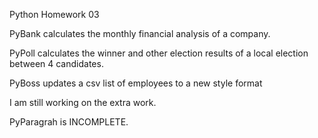 Python Homework 03

PyBank calculates the monthly financial analysis of a company.

PyPoll calculates the winner and other election results of a local election between 4 candidates.

PyBoss updates a csv list of employees to a new style format

I am still working on the extra work. 

PyParagrah is INCOMPLETE.
